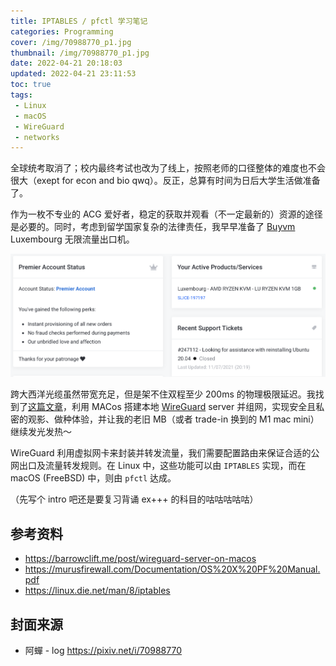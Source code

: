 ```yaml
---
title: IPTABLES / pfctl 学习笔记
categories: Programming
cover: /img/70988770_p1.jpg
thumbnail: /img/70988770_p1.jpg
date: 2022-04-21 20:18:03
updated: 2022-04-21 23:11:53
toc: true
tags:
 - Linux
 - macOS
 - WireGuard
 - networks
---
```



全球统考取消了；校内最终考试也改为了线上，按照老师的口径整体的难度也不会很大（exept for econ and bio qwq）。反正，总算有时间为日后大学生活做准备了。

作为一枚不专业的 ACG 爱好者，稳定的获取并观看（不一定最新的）资源的途径是必要的。同时，考虑到留学国家复杂的法律责任，我早早准备了 [Buyvm](buyvm.net) Luxembourg 无限流量出口机。

![因为付费习惯良好，都变成 premier account 叻](/img/buyvm-lu.png)

跨大西洋光缆虽然带宽充足，但是架不住双程至少 200ms 的物理极限延迟。我找到了[这篇文章](https://barrowclift.me/post/wireguard-server-on-macos)，利用 MACos 搭建本地 [WireGuard](wireguard.com) server 并组网，实现安全且私密的观影、做种体验，并让我的老旧 MB（或者 trade-in 换到的 M1 mac mini）继续发光发热～

WireGuard 利用虚拟网卡来封装并转发流量，我们需要配置路由来保证合适的公网出口及流量转发规则。在 Linux 中，这些功能可以由 `IPTABLES` 实现，而在 macOS (FreeBSD) 中，则由 `pfctl` 达成。

<!--more-->

（先写个 intro 吧还是要复习背诵 ex+++ 的科目的咕咕咕咕咕）

## 参考资料

- https://barrowclift.me/post/wireguard-server-on-macos
- https://murusfirewall.com/Documentation/OS%20X%20PF%20Manual.pdf
- https://linux.die.net/man/8/iptables

## 封面来源
- 阿蟬 - log https://pixiv.net/i/70988770 